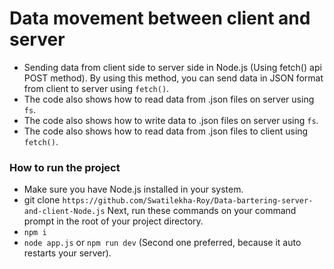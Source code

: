 # Data movement between client and server
- Sending data from client side to server side in Node.js (Using fetch() api POST method). By using this method, you can send data in JSON format from client to server using `fetch()`.
- The code also shows how to read data from .json files on server using `fs`.
- The code also shows how to write data to .json files on server using `fs`.
- The code also shows how to read data from .json files to client using `fetch()`.


### How to run the project
- Make sure you have Node.js installed in your system.
- git clone `https://github.com/Swatilekha-Roy/Data-bartering-server-and-client-Node.js`
Next, run these commands on your command prompt in the root of your project directory.
- `npm i`
- `node app.js` or `npm run dev` (Second one preferred, because it auto restarts your server).
